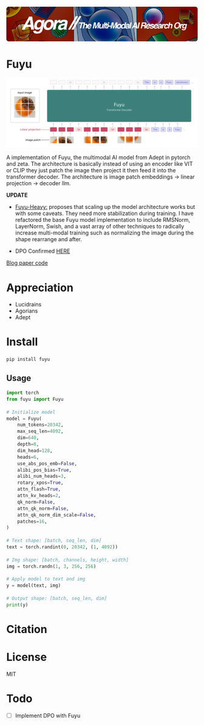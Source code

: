 [![Multi-Modality](agorabanner.png)](https://discord.gg/qUtxnK2NMf)

# Fuyu
![FUYU](/architecture.png)

A implementation of Fuyu, the multimodal AI model from Adept in pytorch and zeta. The architecture is basically instead of using an encoder like VIT or CLIP they just patch the image then project it then feed it into the transformer decoder. The architecture is image patch embeddings -> linear projection -> decoder llm. 

**UPDATE**
- [Fuyu-Heavy:](https://www.adept.ai/blog/adept-fuyu-heavy) proposes that scaling up the model architecture works but with some caveats. They need more stabilization during training. I have refactored the base Fuyu model implementation to include RMSNorm, LayerNorm, Swish, and a vast array of other techniques to radically increase multi-modal training such as normalizing the image during the shape rearrange and after.

- DPO Confirmed [HERE](https://twitter.com/code_monet/status/1750218951832035580)



[Blog paper code](https://www.adept.ai/blog/fuyu-8b)

# Appreciation
* Lucidrains
* Agorians
* Adept

# Install
`pip install fuyu`

## Usage
```python
import torch
from fuyu import Fuyu

# Initialize model
model = Fuyu(
    num_tokens=20342,
    max_seq_len=4092,
    dim=640,
    depth=8,
    dim_head=128,
    heads=6,
    use_abs_pos_emb=False,
    alibi_pos_bias=True,
    alibi_num_heads=3,
    rotary_xpos=True,
    attn_flash=True,
    attn_kv_heads=2,
    qk_norm=False,
    attn_qk_norm=False,
    attn_qk_norm_dim_scale=False,
    patches=16,
)

# Text shape: [batch, seq_len, dim]
text = torch.randint(0, 20342, (1, 4092))

# Img shape: [batch, channels, height, width]
img = torch.randn(1, 3, 256, 256)

# Apply model to text and img
y = model(text, img)

# Output shape: [batch, seq_len, dim]
print(y)


```


# Citation



# License
MIT


# Todo
- [ ] Implement DPO with Fuyu